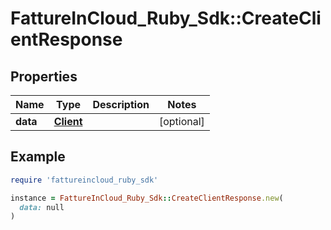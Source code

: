 # FattureInCloud_Ruby_Sdk::CreateClientResponse

## Properties

| Name | Type | Description | Notes |
| ---- | ---- | ----------- | ----- |
| **data** | [**Client**](Client.md) |  | [optional] |

## Example

```ruby
require 'fattureincloud_ruby_sdk'

instance = FattureInCloud_Ruby_Sdk::CreateClientResponse.new(
  data: null
)
```

